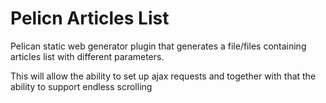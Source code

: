 Pelicn Articles List
====================

Pelican static web generator plugin that generates a file/files containing articles list with different parameters. 

This will allow the ability to set up ajax requests and together with that the ability to support endless scrolling 
